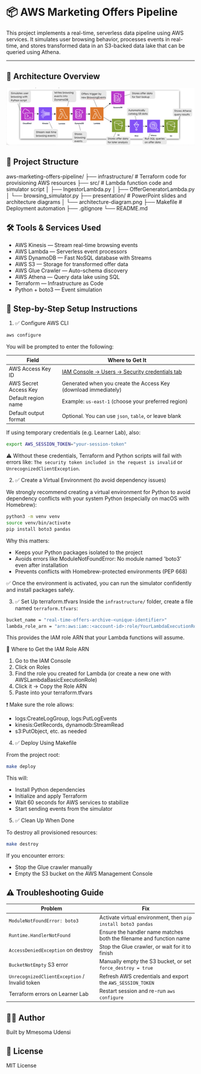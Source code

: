 # 📦 AWS Marketing Offers Pipeline

This project implements a real-time, serverless data pipeline using AWS services. It simulates user browsing behavior, processes events in real-time, and stores transformed data in an S3-backed data lake that can be queried using Athena.

---

## 🚀 Architecture Overview

![Pipeline Architecture](./presentation/architecture-diagram.png)

## 📂 Project Structure

aws-marketing-offers-pipeline/
├── infrastructure/         # Terraform code for provisioning AWS resources
├── src/                    # Lambda function code and simulator script
│   ├── IngestorLambda.py
│   ├── OfferGeneratorLambda.py
│   └── browsing_simulator.py
├── presentation/           # PowerPoint slides and architecture diagrams
│   └── architecture-diagram.png
├── Makefile                 # Deployment automation
├── .gitignore
└── README.md

## 🛠️ Tools & Services Used

- AWS Kinesis — Stream real-time browsing events
- AWS Lambda — Serverless event processors
- AWS DynamoDB — Fast NoSQL database with Streams
- AWS S3 — Storage for transformed offer data
- AWS Glue Crawler — Auto-schema discovery
- AWS Athena — Query data lake using SQL
- Terraform — Infrastructure as Code
- Python + boto3 — Event simulation

## 🧪 Step-by-Step Setup Instructions

1. ✅ Configure AWS CLI

```bash
aws configure
```

You will be prompted to enter the following:

| Field                 | Where to Get It                                                                 |
|-----------------------|----------------------------------------------------------------------------------|
| AWS Access Key ID     | [IAM Console → Users → Security credentials tab](https://console.aws.amazon.com/iam/) |
| AWS Secret Access Key | Generated when you create the Access Key (download immediately)                |
| Default region name   | Example: `us-east-1` (choose your preferred region)                             |
| Default output format | Optional. You can use `json`, `table`, or leave blank                           |

If using temporary credentials (e.g. Learner Lab), also:

```bash
export AWS_SESSION_TOKEN="your-session-token"
```

⚠️ Without these credentials, Terraform and Python scripts will fail with errors like:
`The security token included in the request is invalid` or `UnrecognizedClientException`.

2. ✅ Create a Virtual Environment (to avoid dependency issues)

We strongly recommend creating a virtual environment for Python to avoid dependency conflicts with your system Python (especially on macOS with Homebrew):

```bash
python3 -m venv venv
source venv/bin/activate
pip install boto3 pandas
```

Why this matters:
- Keeps your Python packages isolated to the project
- Avoids errors like ModuleNotFoundError: No module named 'boto3' even after installation
- Prevents conflicts with Homebrew-protected environments (PEP 668)

✅ Once the environment is activated, you can run the simulator confidently and install packages safely.

3. ✅ Set Up terraform.tfvars
Inside the `infrastructure/` folder, create a file named `terraform.tfvars`:

```bash
bucket_name = "real-time-offers-archive-<unique-identifier>"
lambda_role_arn = "arn:aws:iam::<account-id>:role/YourLambdaExecutionRole"
```
This provides the IAM role ARN that your Lambda functions will assume.

📍 Where to Get the IAM Role ARN
1. Go to the IAM Console
2. Click on Roles
3. Find the role you created for Lambda (or create a new one with AWSLambdaBasicExecutionRole)
4. Click it → Copy the Role ARN
5. Paste into your terraform.tfvars

❗ Make sure the role allows:
- logs:CreateLogGroup, logs:PutLogEvents
- kinesis:GetRecords, dynamodb:StreamRead
- s3:PutObject, etc. as needed

4. ✅ Deploy Using Makefile

From the project root:

```bash
make deploy
```

This will:
- Install Python dependencies
- Initialize and apply Terraform
- Wait 60 seconds for AWS services to stabilize
- Start sending events from the simulator

5. ✅ Clean Up When Done

To destroy all provisioned resources:

```bash
make destroy
```

If you encounter errors:
- Stop the Glue crawler manually
- Empty the S3 bucket on the AWS Management Console

## ⚠ Troubleshooting Guide

| Problem                                         | Fix                                                                 |
|-------------------------------------------------|----------------------------------------------------------------------|
| `ModuleNotFoundError: boto3`                   | Activate virtual environment, then `pip install boto3 pandas`       |
| `Runtime.HandlerNotFound`                      | Ensure the handler name matches both the filename and function name |
| `AccessDeniedException` on destroy             | Stop the Glue crawler, or wait for it to finish                     |
| `BucketNotEmpty` S3 error                      | Manually empty the S3 bucket, or set `force_destroy = true`         |
| `UnrecognizedClientException` / Invalid token  | Refresh AWS credentials and export the `AWS_SESSION_TOKEN`          |
| Terraform errors on Learner Lab                | Restart session and re-run `aws configure`                          |

## 👨‍💻 Author

Built by Mmesoma Udensi


## 📄 License

MIT License